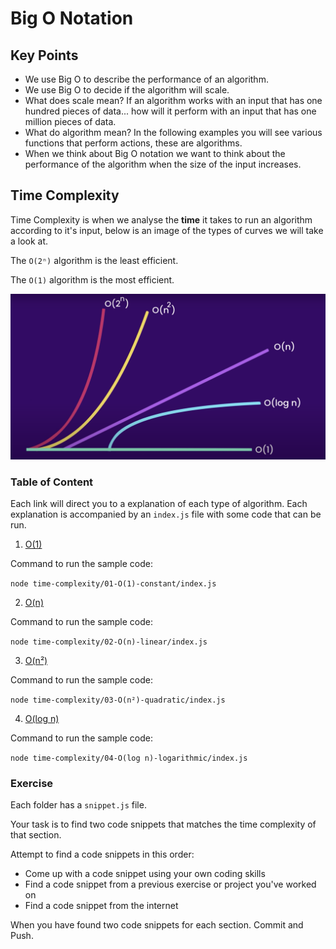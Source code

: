 # Big O Notation

## Key Points

- We use Big O to describe the performance of an algorithm.
- We use Big O to decide if the algorithm will scale.
- What does scale mean? If an algorithm works with an input that has one hundred pieces of data... how will it perform with an input that has one million pieces of data.
- What do algorithm mean? In the following examples you will see various functions that perform actions, these are algorithms.
- When we think about Big O notation we want to think about the performance of the algorithm when the size of the input increases.

## Time Complexity

Time Complexity is when we analyse the **time** it takes to run an algorithm according to it's input, below is an image of the types of curves we will take a look at.

The `O(2ⁿ)` algorithm is the least efficient.

The `O(1)` algorithm is the most efficient.

![Time Complexity Curves](./assets/time-complexity-curves.png)

### Table of Content

Each link will direct you to a explanation of each type of algorithm. Each explanation is accompanied by an `index.js` file with some code that can be run.

1. [O(1)](<./time-complexity/01-O(1)-constant/constant.md>)

Command to run the sample code:

`node time-complexity/01-O(1)-constant/index.js`

2. [O(n)](<./time-complexity/02-O(n)-linear/linear.md>)

Command to run the sample code:

`node time-complexity/02-O(n)-linear/index.js`

3. [O(n²)](<./time-complexity/03-O(n²)-quadratic/quadratic.md>)

Command to run the sample code:

`node time-complexity/03-O(n²)-quadratic/index.js`

4. [O(log n)](<./time-complexity/04-O(log n)-logarithmic/logarithmic.md>)

Command to run the sample code:

`node time-complexity/04-O(log n)-logarithmic/index.js`

### Exercise

Each folder has a `snippet.js` file.

Your task is to find two code snippets that matches the time complexity of that section.

Attempt to find a code snippets in this order:

- Come up with a code snippet using your own coding skills
- Find a code snippet from a previous exercise or project you've worked on
- Find a code snippet from the internet

When you have found two code snippets for each section. Commit and Push.
